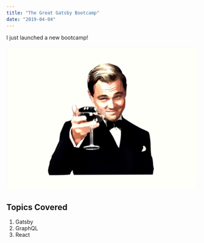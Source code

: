 ```yaml
---
title: "The Great Gatsby Bootcamp"
date: "2019-04-04"
---
```


I just launched a new bootcamp!

![Gatsby](./gatsby.png)

## Topics Covered

1. Gatsby
2. GraphQL
3. React
